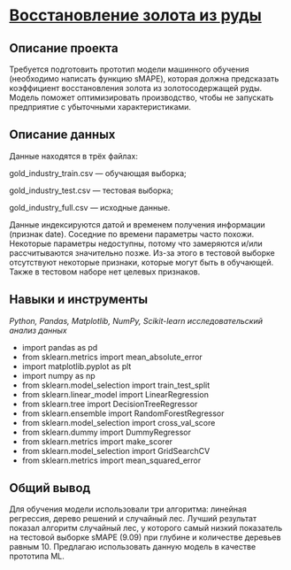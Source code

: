 # [Восстановление золота из руды](https://github.com/AlxndrSklv/Yandex-Practicum/blob/0fd8be8fe101819d84083bbf0753aa0a5c730881/Gold_recovery/Gold_recovery.ipynb)

## Описание проекта

Требуется подготовить прототип модели машинного обучения (необходимо написать функцию sMAPE), которая должна предсказать коэффициент восстановления золота из золотосодержащей руды. Модель поможет оптимизировать производство, чтобы не запускать предприятие с убыточными характеристиками.

## Описание данных

Данные находятся в трёх файлах:

gold_industry_train.csv — обучающая выборка;

gold_industry_test.csv — тестовая выборка;

gold_industry_full.csv — исходные данные.

Данные индексируются датой и временем получения информации (признак date). Соседние по времени параметры часто похожи.
Некоторые параметры недоступны, потому что замеряются и/или рассчитываются значительно позже. Из-за этого в тестовой выборке отсутствуют некоторые признаки, которые могут быть в обучающей. Также в тестовом наборе нет целевых признаков.

## Навыки и инструменты

*Python, Pandas, Matplotlib, NumPy, Scikit-learn исследовательский анализ данных*

- import pandas as pd
- from sklearn.metrics import mean_absolute_error
- import matplotlib.pyplot as plt
- import numpy as np
- from sklearn.model_selection import train_test_split
- from sklearn.linear_model import LinearRegression
- from sklearn.tree import DecisionTreeRegressor
- from sklearn.ensemble import RandomForestRegressor
- from sklearn.model_selection import cross_val_score
- from sklearn.dummy import DummyRegressor
- from sklearn.metrics import make_scorer
- from sklearn.model_selection import GridSearchCV
- from sklearn.metrics import mean_squared_error

## Общий вывод

Для обучения модели использовали три алгоритма: линейная регрессия, дерево решений и случайный лес. Лучший результат показал алгоритм случайный лес, у которого самый низкий показатель на тестовой выборке sMAPE (9.09) при глубине и количестве деревьев равным 10. Предлагаю использовать данную модель в качестве прототипа ML.

